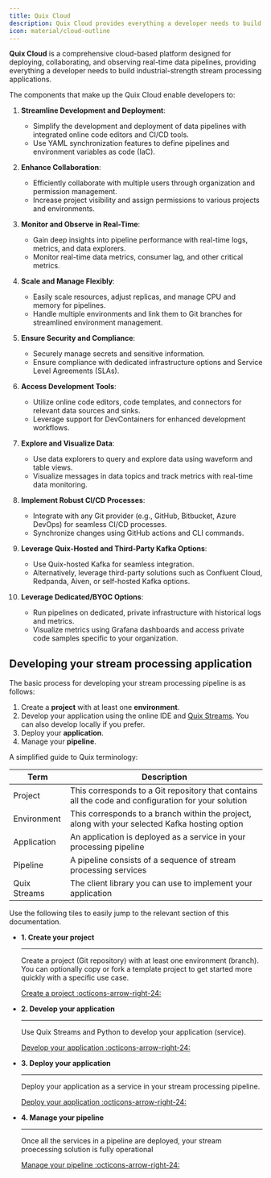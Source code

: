 ```yaml
---
title: Quix Cloud
description: Quix Cloud provides everything a developer needs to build industrial-strength stream processing applications.
icon: material/cloud-outline
---
```


**Quix Cloud** is a comprehensive cloud-based platform designed for deploying, collaborating, and observing real-time data pipelines, providing everything a developer needs to build industrial-strength stream processing applications.

The components that make up the Quix Cloud enable developers to:

1. **Streamline Development and Deployment**:
    - Simplify the development and deployment of data pipelines with integrated online code editors and CI/CD tools.
    - Use YAML synchronization features to define pipelines and environment variables as code (IaC).

2. **Enhance Collaboration**:
    - Efficiently collaborate with multiple users through organization and permission management.
    - Increase project visibility and assign permissions to various projects and environments.

3. **Monitor and Observe in Real-Time**:
    - Gain deep insights into pipeline performance with real-time logs, metrics, and data explorers.
    - Monitor real-time data metrics, consumer lag, and other critical metrics.

4. **Scale and Manage Flexibly**:
    - Easily scale resources, adjust replicas, and manage CPU and memory for pipelines.
    - Handle multiple environments and link them to Git branches for streamlined environment management.

5. **Ensure Security and Compliance**:
    - Securely manage secrets and sensitive information.
    - Ensure compliance with dedicated infrastructure options and Service Level Agreements (SLAs).

6. **Access Development Tools**:
    - Utilize online code editors, code templates, and connectors for relevant data sources and sinks.
    - Leverage support for DevContainers for enhanced development workflows.

7. **Explore and Visualize Data**:
    - Use data explorers to query and explore data using waveform and table views.
    - Visualize messages in data topics and track metrics with real-time data monitoring.

8. **Implement Robust CI/CD Processes**:
    - Integrate with any Git provider (e.g., GitHub, Bitbucket, Azure DevOps) for seamless CI/CD processes.
    - Synchronize changes using GitHub actions and CLI commands.

9. **Leverage Quix-Hosted and Third-Party Kafka Options**:
    - Use Quix-hosted Kafka for seamless integration.
    - Alternatively, leverage third-party solutions such as Confluent Cloud, Redpanda, Aiven, or self-hosted Kafka options.

10. **Leverage Dedicated/BYOC Options**:
    - Run pipelines on dedicated, private infrastructure with historical logs and metrics.
    - Visualize metrics using Grafana dashboards and access private code samples specific to your organization.


## Developing your stream processing application

The basic process for developing your stream processing pipeline is as follows:

1. Create a **project** with at least one **environment**.
2. Develop your application using the online IDE and [Quix Streams](https://quix.io/docs/quix-streams/introduction.html). You can also develop locally if you prefer.
3. Deploy your **application**.
4. Manage your **pipeline**.

A simplified guide to Quix terminology:

| Term | Description|
|----|----|
| Project | This corresponds to a Git repository that contains all the code and configuration for your solution |
| Environment | This corresponds to a branch within the project, along with your selected Kafka hosting option |
| Application | An application is deployed as a service in your processing pipeline |
| Pipeline | A pipeline consists of a sequence of stream processing services |
| Quix Streams | The client library you can use to implement your application |

Use the following tiles to easily jump to the relevant section of this documentation.

<div class="grid cards" markdown>

- __1. Create your project__

    ---

    Create a project (Git repository) with at least one environment (branch). You can optionally copy or fork a template project to get started more quickly with a specific use case.

    [Create a project :octicons-arrow-right-24:](../create/overview.md)

- __2. Develop your application__

    ---

    Use Quix Streams and Python to develop your application (service).

    [Develop your application :octicons-arrow-right-24:](../develop/overview.md)

- __3. Deploy your application__

    ---
    
    Deploy your application as a service in your stream processing pipeline.

    [Deploy your application :octicons-arrow-right-24:](../deploy/overview.md)

- __4. Manage your pipeline__

    ---
    
    Once all the services in a pipeline are deployed, your stream proecessing solution is fully operational

    [Manage your pipeline :octicons-arrow-right-24:](../manage/overview.md)

</div>





